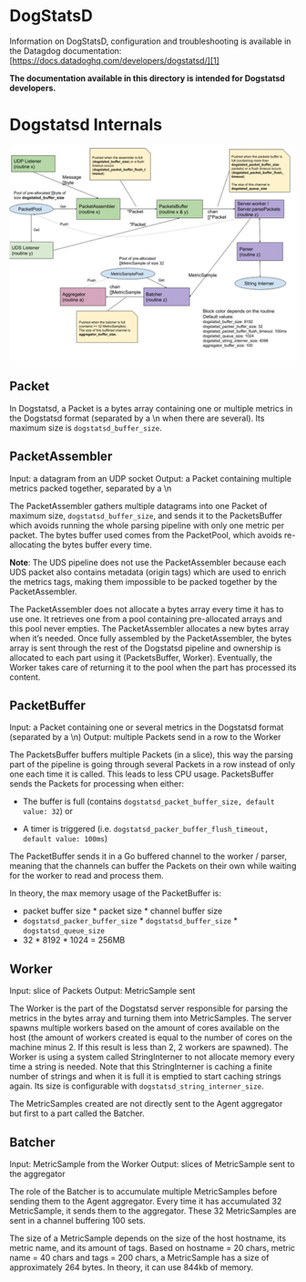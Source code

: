 # DogStatsD

Information on DogStatsD, configuration and troubleshooting is available in the Datagdog documentation:
[https://docs.datadoghq.com/developers/dogstatsd/][1]

**The documentation available in this directory is intended for Dogstatsd developers.**

[1]: https://docs.datadoghq.com/developers/dogstatsd/

# Dogstatsd Internals

![Dogstatsd Internals Schema](internals_schema.png)

## Packet

In Dogstatsd, a Packet is a bytes array containing one or multiple metrics in the Dogstatsd format (separated by a \n when there are several). Its maximum size is `dogstatsd_buffer_size`.

## PacketAssembler

Input: a datagram from an UDP socket
Output: a Packet containing multiple metrics packed together, separated by a \n

The PacketAssembler gathers multiple datagrams into one Packet of maximum size, `dogstatsd_buffer_size`, and sends it to the PacketsBuffer which avoids running the whole parsing pipeline with only one metric per packet. The bytes buffer used comes from the PacketPool, which avoids re-allocating the bytes buffer every time. 

**Note**: The UDS pipeline does not use the PacketAssembler because each UDS packet also contains metadata (origin tags) which are used to enrich the metrics tags, making them impossible to be packed together by the PacketAssembler.

The PacketAssembler does not allocate a bytes array every time it has to use one. It retrieves one from a pool containing pre-allocated arrays and this pool never empties. The PacketAssembler allocates a new bytes array when it’s needed.
Once fully assembled by the PacketAssembler, the bytes array is sent through the rest of the Dogstatsd pipeline and ownership is allocated to each part using it (PacketsBuffer, Worker). Eventually, the Worker takes care of returning it to the pool when the part has processed its content.

## PacketBuffer

Input: a Packet containing one or several metrics in the Dogstatsd format (separated by a \n)
Output: multiple Packets send in a row to the Worker

The PacketsBuffer buffers multiple Packets (in a slice), this way the parsing part of the pipeline is going through several Packets in a row instead of only one each time it is called. This leads to less CPU usage. PacketsBuffer sends the Packets for processing when either:
* The buffer is full (contains `dogstatsd_packet_buffer_size, default value: 32`)
or

* A timer is triggered (i.e. `dogstatsd_packer_buffer_flush_timeout, default value: 100ms`)

The PacketBuffer sends it in a Go buffered channel to the worker / parser, meaning that the channels can buffer the Packets on their own while waiting for the worker to read and process them.

In theory, the max memory usage of the PacketBuffer is:
* packet buffer size * packet size * channel buffer size
* `dogstatsd_packer_buffer_size` * `dogstatsd_buffer_size` * `dogstatsd_queue_size`
* 32 * 8192 * 1024 =  256MB

## Worker

Input: slice of Packets
Output: MetricSample sent

The Worker is the part of the Dogstatsd server responsible for parsing the metrics in the bytes array and turning them into MetricSamples. The server spawns multiple workers based on the amount of cores available on the host (the amount of workers created is equal to the number of cores on the machine minus 2. If this result is less than 2, 2 workers are spawned).
The Worker is using a system called StringInterner to not allocate memory every time a string is needed. Note that this StringInterner is caching a finite number of strings and when it is full it is emptied to start caching strings again. Its size is configurable with `dogstatsd_string_interner_size`.

The MetricSamples created are not directly sent to the Agent aggregator but first to a part called the Batcher.

## Batcher

Input: MetricSample from the Worker
Output: slices of MetricSample sent to the aggregator

The role of the Batcher is to accumulate multiple MetricSamples before sending them to the Agent aggregator. Every time it has accumulated 32 MetricSample, it sends them to the aggregator. These 32 MetricSamples are sent in a channel buffering 100 sets.

The size of a MetricSample depends on the size of the host hostname, its metric name, and its amount of tags. Based on hostname = 20 chars, metric name = 40 chars and tags = 200 chars, a MetricSample has a size of approximately 264 bytes. In theory, it can use 844kb of memory.
